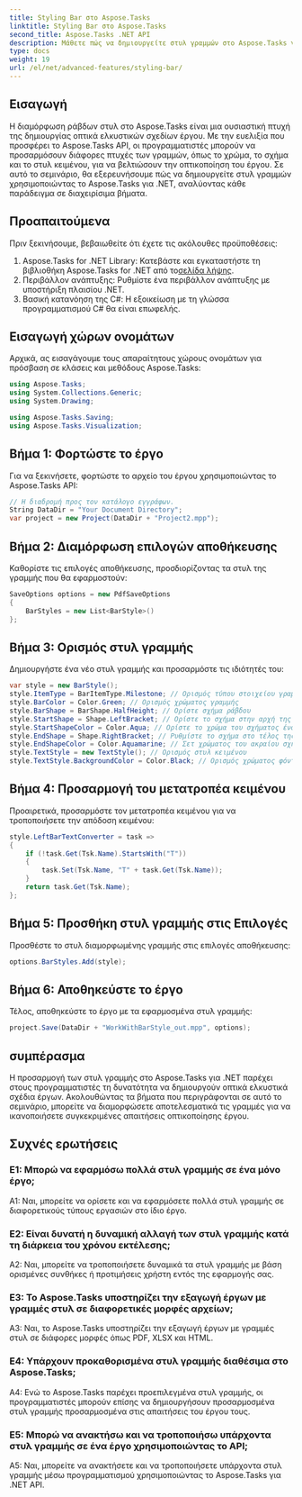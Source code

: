 ```yaml
---
title: Styling Bar στο Aspose.Tasks
linktitle: Styling Bar στο Aspose.Tasks
second_title: Aspose.Tasks .NET API
description: Μάθετε πώς να δημιουργείτε στυλ γραμμών στο Aspose.Tasks για .NET για να βελτιώσετε την οπτικοποίηση του έργου.
type: docs
weight: 19
url: /el/net/advanced-features/styling-bar/
---
```

## Εισαγωγή

Η διαμόρφωση ράβδων στυλ στο Aspose.Tasks είναι μια ουσιαστική πτυχή της δημιουργίας οπτικά ελκυστικών σχεδίων έργου. Με την ευελιξία που προσφέρει το Aspose.Tasks API, οι προγραμματιστές μπορούν να προσαρμόσουν διάφορες πτυχές των γραμμών, όπως το χρώμα, το σχήμα και το στυλ κειμένου, για να βελτιώσουν την οπτικοποίηση του έργου. Σε αυτό το σεμινάριο, θα εξερευνήσουμε πώς να δημιουργείτε στυλ γραμμών χρησιμοποιώντας το Aspose.Tasks για .NET, αναλύοντας κάθε παράδειγμα σε διαχειρίσιμα βήματα.

## Προαπαιτούμενα

Πριν ξεκινήσουμε, βεβαιωθείτε ότι έχετε τις ακόλουθες προϋποθέσεις:

1.  Aspose.Tasks for .NET Library: Κατεβάστε και εγκαταστήστε τη βιβλιοθήκη Aspose.Tasks for .NET από το[σελίδα λήψης](https://releases.aspose.com/tasks/net/).
2. Περιβάλλον ανάπτυξης: Ρυθμίστε ένα περιβάλλον ανάπτυξης με υποστήριξη πλαισίου .NET.
3. Βασική κατανόηση της C#: Η εξοικείωση με τη γλώσσα προγραμματισμού C# θα είναι επωφελής.

## Εισαγωγή χώρων ονομάτων

Αρχικά, ας εισαγάγουμε τους απαραίτητους χώρους ονομάτων για πρόσβαση σε κλάσεις και μεθόδους Aspose.Tasks:

```csharp
using Aspose.Tasks;
using System.Collections.Generic;
using System.Drawing;

using Aspose.Tasks.Saving;
using Aspose.Tasks.Visualization;

```

## Βήμα 1: Φορτώστε το έργο

Για να ξεκινήσετε, φορτώστε το αρχείο του έργου χρησιμοποιώντας το Aspose.Tasks API:

```csharp
// Η διαδρομή προς τον κατάλογο εγγράφων.
String DataDir = "Your Document Directory";
var project = new Project(DataDir + "Project2.mpp");
```

## Βήμα 2: Διαμόρφωση επιλογών αποθήκευσης

Καθορίστε τις επιλογές αποθήκευσης, προσδιορίζοντας τα στυλ της γραμμής που θα εφαρμοστούν:

```csharp
SaveOptions options = new PdfSaveOptions
{
    BarStyles = new List<BarStyle>()
};
```

## Βήμα 3: Ορισμός στυλ γραμμής

Δημιουργήστε ένα νέο στυλ γραμμής και προσαρμόστε τις ιδιότητές του:

```csharp
var style = new BarStyle();
style.ItemType = BarItemType.Milestone; // Ορισμός τύπου στοιχείου γραμμής
style.BarColor = Color.Green; // Ορισμός χρώματος γραμμής
style.BarShape = BarShape.HalfHeight; // Ορίστε σχήμα ράβδου
style.StartShape = Shape.LeftBracket; // Ορίστε το σχήμα στην αρχή της ράβδου
style.StartShapeColor = Color.Aqua; // Ορίστε το χρώμα του σχήματος έναρξης
style.EndShape = Shape.RightBracket; // Ρυθμίστε το σχήμα στο τέλος της ράβδου
style.EndShapeColor = Color.Aquamarine; // Σετ χρώματος του ακραίου σχήματος
style.TextStyle = new TextStyle(); // Ορισμός στυλ κειμένου
style.TextStyle.BackgroundColor = Color.Black; // Ορισμός χρώματος φόντου για κείμενο
```

## Βήμα 4: Προσαρμογή του μετατροπέα κειμένου

Προαιρετικά, προσαρμόστε τον μετατροπέα κειμένου για να τροποποιήσετε την απόδοση κειμένου:

```csharp
style.LeftBarTextConverter = task =>
{
    if (!task.Get(Tsk.Name).StartsWith("T"))
    {
        task.Set(Tsk.Name, "T" + task.Get(Tsk.Name));
    }
    return task.Get(Tsk.Name);
};
```

## Βήμα 5: Προσθήκη στυλ γραμμής στις Επιλογές

Προσθέστε το στυλ διαμορφωμένης γραμμής στις επιλογές αποθήκευσης:

```csharp
options.BarStyles.Add(style);
```

## Βήμα 6: Αποθηκεύστε το έργο

Τέλος, αποθηκεύστε το έργο με τα εφαρμοσμένα στυλ γραμμής:

```csharp
project.Save(DataDir + "WorkWithBarStyle_out.mpp", options);
```

## συμπέρασμα

Η προσαρμογή των στυλ γραμμής στο Aspose.Tasks για .NET παρέχει στους προγραμματιστές τη δυνατότητα να δημιουργούν οπτικά ελκυστικά σχέδια έργων. Ακολουθώντας τα βήματα που περιγράφονται σε αυτό το σεμινάριο, μπορείτε να διαμορφώσετε αποτελεσματικά τις γραμμές για να ικανοποιήσετε συγκεκριμένες απαιτήσεις οπτικοποίησης έργου.

## Συχνές ερωτήσεις

### Ε1: Μπορώ να εφαρμόσω πολλά στυλ γραμμής σε ένα μόνο έργο;

A1: Ναι, μπορείτε να ορίσετε και να εφαρμόσετε πολλά στυλ γραμμής σε διαφορετικούς τύπους εργασιών στο ίδιο έργο.
   
### Ε2: Είναι δυνατή η δυναμική αλλαγή των στυλ γραμμής κατά τη διάρκεια του χρόνου εκτέλεσης;

A2: Ναι, μπορείτε να τροποποιήσετε δυναμικά τα στυλ γραμμής με βάση ορισμένες συνθήκες ή προτιμήσεις χρήστη εντός της εφαρμογής σας.
   
### Ε3: Το Aspose.Tasks υποστηρίζει την εξαγωγή έργων με γραμμές στυλ σε διαφορετικές μορφές αρχείων;

A3: Ναι, το Aspose.Tasks υποστηρίζει την εξαγωγή έργων με γραμμές στυλ σε διάφορες μορφές όπως PDF, XLSX και HTML.
   
### Ε4: Υπάρχουν προκαθορισμένα στυλ γραμμής διαθέσιμα στο Aspose.Tasks;

A4: Ενώ το Aspose.Tasks παρέχει προεπιλεγμένα στυλ γραμμής, οι προγραμματιστές μπορούν επίσης να δημιουργήσουν προσαρμοσμένα στυλ γραμμής προσαρμοσμένα στις απαιτήσεις του έργου τους.
   
### Ε5: Μπορώ να ανακτήσω και να τροποποιήσω υπάρχοντα στυλ γραμμής σε ένα έργο χρησιμοποιώντας το API;

A5: Ναι, μπορείτε να ανακτήσετε και να τροποποιήσετε υπάρχοντα στυλ γραμμής μέσω προγραμματισμού χρησιμοποιώντας το Aspose.Tasks για .NET API.